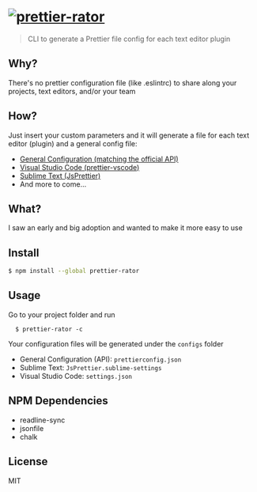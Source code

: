 # [![prettier-rator](https://cdn.rawgit.com/Fenwil/prettier-rator/92096c2a/media/logo.png)](https://github.com/Fenwil/prettier-rator)

> CLI to generate a Prettier file config for each text editor plugin

## Why?
There's no prettier configuration file (like .eslintrc) to share along your projects, text editors, and/or your team

## How?
Just insert your custom parameters and it will generate a file for each text editor (plugin) and a general config file:
* [General Configuration (matching the official API)](https://github.com/prettier/prettier#api)
* [Visual Studio Code (prettier-vscode)](https://marketplace.visualstudio.com/items?itemName=esbenp.prettier-vscode)
* [Sublime Text (JsPrettier)](https://packagecontrol.io/packages/JsPrettier)
* And more to come...

## What?
I saw an early and big adoption and wanted to make it more easy to use 

## Install
```bash
$ npm install --global prettier-rator
```

## Usage
Go to your project folder and run

```
  $ prettier-rator -c
```

Your configuration files will be generated under the `configs` folder
  * General Configuration (API): `prettierconfig.json`
  * Sublime Text: `JsPrettier.sublime-settings`
  * Visual Studio Code: `settings.json`

## NPM Dependencies
* readline-sync
* jsonfile
* chalk

## License
MIT
